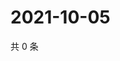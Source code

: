 # 2021-10-05

共 0 条

<!-- BEGIN -->
<!-- 最后更新时间 Tue Oct 05 2021 16:18:21 GMT+0800 (China Standard Time) -->

<!-- END -->
